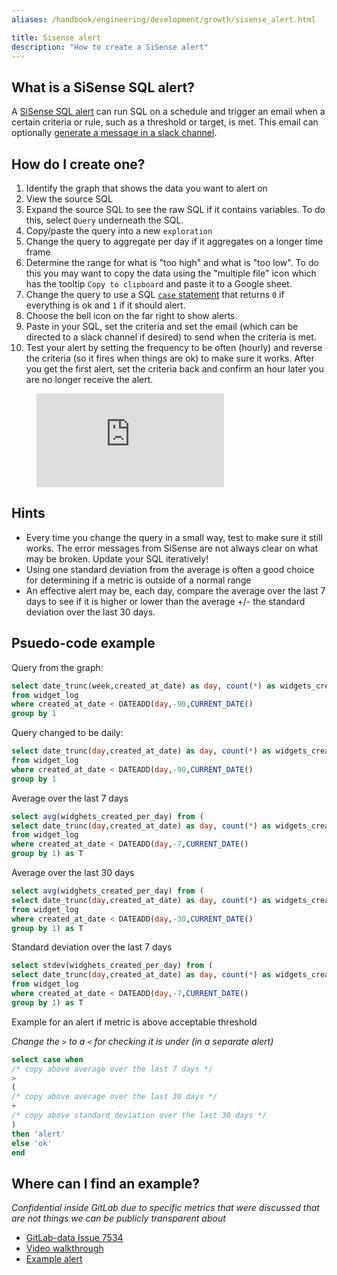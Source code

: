 ```yaml
---
aliases: /handbook/engineering/development/growth/sisense_alert.html

title: Sisense alert
description: "How to create a SiSense alert"
---
```








## What is a SiSense SQL alert?

A [SiSense SQL alert](https://dtdocs.sisense.com/article/sql-alerts#CreateAlert) can run SQL on a schedule and trigger an email when a certain criteria or rule, such as a threshold or target, is met.  This email can optionally [generate a message in a slack channel](https://slack.com/slack-tips/send-email-to-slack).

## How do I create one?

1. Identify the graph that shows the data you want to alert on
1. View the source SQL
1. Expand the source SQL to see the raw SQL if it contains variables.  To do this, select `Query` underneath the SQL.
1. Copy/paste the query into a new `exploration`
1. Change the query to aggregate per day if it aggregates on a longer time frame
1. Determine the range for what is "too high" and what is "too low".  To do this you may want to copy the data using the "multiple file" icon which has the tooltip `Copy to clipboard` and paste it to a Google sheet.
1. Change the query to use a SQL [`case` statement](https://www.postgresqltutorial.com/postgresql-case/) that returns `0` if everything is ok and `1` if it should alert.
1. Choose the bell icon on the far right to show alerts.
1. Paste in your SQL, set the criteria and set the email (which can be directed to a slack channel if desired) to send when the criteria is met.
1. Test your alert by setting the frequency to be often (hourly) and reverse the criteria (so it fires when things are ok) to make sure it works.  After you get the first alert, set the criteria back and confirm an hour later you are no longer receive the alert.

<figure class="video_container">
  <iframe src="https://www.youtube.com/embed/lb2iH-dqEe4" frameborder="0" allowfullscreen="true"> </iframe>
</figure>

## Hints

* Every time you change the query in a small way, test to make sure it still works.  The error messages from SiSense are not always clear on what may be broken. Update your SQL iteratively!
* Using one standard deviation from the average is often a good choice for determining if a metric is outside of a normal range
* An effective alert may be, each day, compare the average over the last 7 days to see if it is higher or lower than the average +/- the standard deviation over the last 30 days.


## Psuedo-code example

Query from the graph:
```SQL
select date_trunc(week,created_at_date) as day, count(*) as widgets_created_per_day
from widget_log
where created_at_date < DATEADD(day,-90,CURRENT_DATE()
group by 1
```

Query changed to be daily:

```SQL
select date_trunc(day,created_at_date) as day, count(*) as widgets_created_per_day
from widget_log
where created_at_date < DATEADD(day,-90,CURRENT_DATE()
group by 1
```

Average over the last 7 days
```SQL
select avg(widghets_created_per_day) from (
select date_trunc(day,created_at_date) as day, count(*) as widgets_created_per_day
from widget_log
where created_at_date < DATEADD(day,-7,CURRENT_DATE()
group by 1) as T
```

Average over the last 30 days
```SQL
select avg(widghets_created_per_day) from (
select date_trunc(day,created_at_date) as day, count(*) as widgets_created_per_day
from widget_log
where created_at_date < DATEADD(day,-30,CURRENT_DATE()
group by 1) as T
```

Standard deviation over the last 7 days
```SQL
select stdev(widghets_created_per_day) from (
select date_trunc(day,created_at_date) as day, count(*) as widgets_created_per_day
from widget_log
where created_at_date < DATEADD(day,-7,CURRENT_DATE()
group by 1) as T
```

Example for an alert if metric is above acceptable threshold

_Change the `>` to a `<` for checking it is under (in a separate alert)_

```SQL
select case when 
/* copy above average over the last 7 days */
> 
(
/* copy above average over the last 30 days */
+
/* copy above standard deviation over the last 30 days */
)
then 'alert'
else 'ok'
end
```

## Where can I find an example?

_Confidential inside GitLab due to specific metrics that were discussed that are not things we can be publicly transparent about_

* [GitLab-data Issue 7534](https://gitlab.com/gitlab-data/analytics/-/issues/7534)
* [Video walkthrough](https://youtu.be/lb2iH-dqEe4)
* [Example alert]( https://app.periscopedata.com/app/gitlab/alert/Create-Stage-Adoption-Rate-Alert/5a437245067f4698bee4d2010fdac649/edit)

